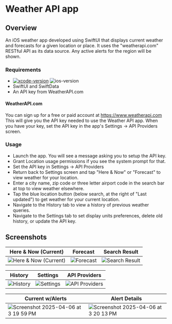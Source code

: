 # Weather API app

## Overview
An iOS weather app developed using SwiftUI that displays current weather and forecasts for a given location or place. It uses the "weatherapi.com" RESTful API as its data source. Any active alerts for the region will be shown.

### Requirements
- [![xcode-version](https://img.shields.io/badge/xcode-16.2-brightgreen)](https://developer.apple.com/xcode/) ![ios-version](https://img.shields.io/badge/iOS-17.6-lightBlue)
- SwiftUI and SwiftData
- An API key from WeatherAPI.com

#### WeatherAPI.com
You can sign up for a free or paid account at https://www.weatherapi.com
This will give you the API key needed to use the Weather API app.
When you have your key, set the API key in the app's Settings -> API Providers screen.

 ### Usage
- Launch the app. You will see a message asking you to setup the API key.
- Grant Location usage permissions if you see the system prompt for that.
- Set the API key in Settings -> API Providers
- Return back to Settings screen and tap "Here & Now" or "Forecast" to view weather for your location.
- Enter a city name, zip code or three letter airport code in the search bar at top to view weather elsewhere.
- Tap the blue location button (below search, at the right of "Last updated") to get weather for your current location.
- Navigate to the History tab to view a history of previous weather queries.
- Navigate to the Settings tab to set display units preferences, delete old history, or update the API key.

## Screenshots

| Here & Now (Current) | Forecast | Search Result |
| -- | -- | -- |
| ![Here & Now (Current)](https://github.com/user-attachments/assets/393f9374-6844-4ce7-b8db-38cf17d53e62) | ![Forecast](https://github.com/user-attachments/assets/f451e377-9e2b-4f29-b23a-6f36e89caef3) | ![Search Result](https://github.com/user-attachments/assets/9d42f56f-458e-49ca-bc5b-3aaf005a6364) |

| History | Settings | API Providers |
| -- | -- | -- |
| ![History](https://github.com/user-attachments/assets/0d3e9b7d-b1ed-4b06-aa32-bcd08f07867f) | ![Settings](https://github.com/user-attachments/assets/fd9589e3-ac74-416a-b658-dbfda0916bac) | ![API Providers](https://github.com/user-attachments/assets/84838337-0d38-4832-aef1-6a81d06284ae) |

| Current w/Alerts | Alert Details |
| -- | -- |
| ![Screenshot 2025-04-06 at 3 19 59 PM](https://github.com/user-attachments/assets/a6d204d1-86c4-4912-96f4-912d23f18a1b) | ![Screenshot 2025-04-06 at 3 20 13 PM](https://github.com/user-attachments/assets/80d6a6fb-5e8d-42af-af9c-e9924d2fecfa) |

